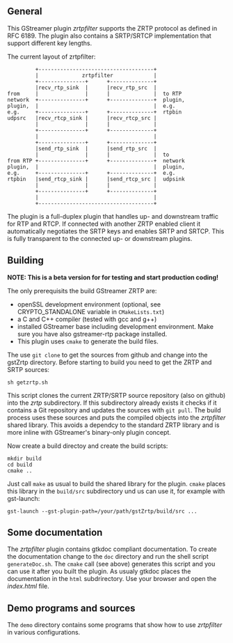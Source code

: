 ## General

This GStreamer plugin _zrtpfilter_ supports the ZRTP protocol as defined in
RFC 6189. The plugin also contains a SRTP/SRTCP implementation that support
different key lengths.

The current layout of zrtpfilter:

             +-------------------------------------+
             |              zrtpfilter             |
             +---------------+      +--------------+
             |recv_rtp_sink  |      |recv_rtp_src  |
    from     |               |      |              |  to RTP
    network  +---------------+      +--------------+  plugin,
    plugin,  |                                     |  e.g.
    e.g.     +---------------+      +--------------+  rtpbin
    udpsrc   |recv_rtcp_sink |      |recv_rtcp_src |
             |               |      |              |
             +---------------+      +--------------+
             |                                     |
             +---------------+      +--------------+
             |send_rtp_sink  |      |send_rtp_src  |
             |               |      |              |  to
    from RTP +---------------+      +--------------+  network
    plugin,  |                                     |  plugin,
    e.g.     +---------------+      +--------------+  e.g.
    rtpbin   |send_rtcp_sink |      |send_rtcp_src |  udpsink
             |               |      |              |
             +---------------+      +--------------+
             |                                     |
             +-------------------------------------+

The plugin is a full-duplex plugin that handles up- and downstream traffic for
RTP and RTCP. If connected with another ZRTP enabled client it automatically
negotiates the SRTP keys and enables SRTP and SRTCP. This is fully transparent
to the connected up- or downstream plugins.

## Building

__NOTE: This is a beta version for for testing and start production coding!__

The only prerequisits the build GStreamer ZRTP are:

- openSSL development environment (optional, see CRYPTO_STANDALONE variable
  in `CMakeLists.txt`)
- a C and C++ compiler (tested with gcc and g++)
- installed GStreamer base including development environment. Make sure you
  have also gstreamer-rtp package installed.
- This plugin uses `cmake` to generate the build files.

The use `git clone` to get the sources from github and change into the gstZrtp
directory. Before starting to build you need to get the ZRTP and SRTP sources:

    sh getzrtp.sh

This script clones the current ZRTP/SRTP source repository (also on github)
into the _zrtp_ subdirectory. If this subdirectory already exists it checks if
it contains a Git repository and updates the sources with `git pull`. The
build process uses these sources and puts the compiled objects into the
_zrtpfilter_ shared library. This avoids a dependcy to the standard ZRTP
library and is more inline with GStreamer's binary-only plugin concept.

Now create a build directoy and create the build scripts:

    mkdir build
    cd build
    cmake ..

Just call `make` as usual to build the shared library for the plugin. `cmake`
places this library in the `build/src` subdirectory und us can use it, for
example with gst-launch:

    gst-launch --gst-plugin-path=/your/path/gstZrtp/build/src ...


## Some documentation

The _zrtpfilter_ plugin contains gtkdoc compliant documentation. To create the
documentation change to the `doc` directory and run the shell script
`generateDoc.sh`. The `cmake` call (see above) generates this script and you
can use it after you built the plugin. As usualy gtkdoc places the
documentation in the `html` subdrirectory. Use your browser and open the
_index.html_ file. 


## Demo programs and sources

The `demo` directory contains some programs that show how to use _zrtpfilter_
in various configurations.
